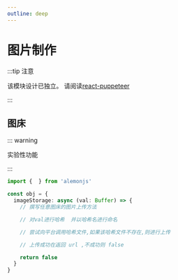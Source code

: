 ```yaml
---
outline: deep
---
```


# 图片制作

:::tip 注意

该模块设计已独立。
请阅读[react-puppeteer](https://github.com/lemonade-lab/react-puppeteer)

:::


## 图床

::: warning

实验性功能

:::

```ts
import {  } from 'alemonjs'

const obj = {
  imageStorage: async (val: Buffer) => {
    // 撰写任意图床的图片上传方法

    // 对val进行哈希  并以哈希名进行命名

    // 尝试向平台调用哈希文件,如果该哈希文件不存在,则进行上传

    // 上传成功在返回 url ,不成功则 false

    return false
  }
}

```

